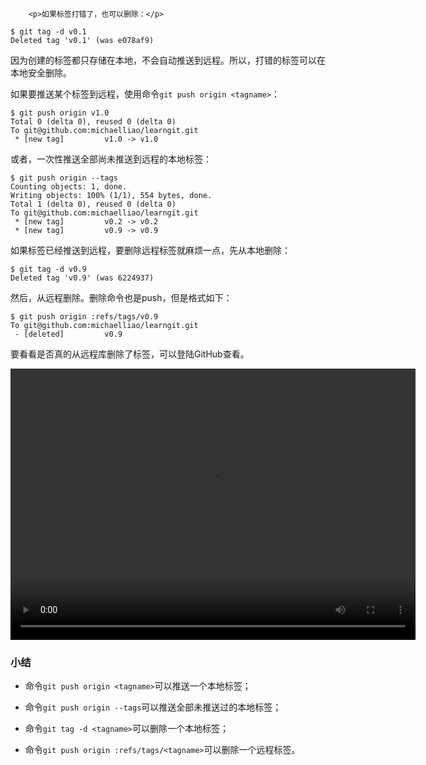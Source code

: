 ﻿
        <p>如果标签打错了，也可以删除：</p>
<pre><code>$ git tag -d v0.1
Deleted tag &#39;v0.1&#39; (was e078af9)
</code></pre><p>因为创建的标签都只存储在本地，不会自动推送到远程。所以，打错的标签可以在本地安全删除。</p>
<p>如果要推送某个标签到远程，使用命令<code>git push origin &lt;tagname&gt;</code>：</p>
<pre><code>$ git push origin v1.0
Total 0 (delta 0), reused 0 (delta 0)
To git@github.com:michaelliao/learngit.git
 * [new tag]         v1.0 -&gt; v1.0
</code></pre><p>或者，一次性推送全部尚未推送到远程的本地标签：</p>
<pre><code>$ git push origin --tags
Counting objects: 1, done.
Writing objects: 100% (1/1), 554 bytes, done.
Total 1 (delta 0), reused 0 (delta 0)
To git@github.com:michaelliao/learngit.git
 * [new tag]         v0.2 -&gt; v0.2
 * [new tag]         v0.9 -&gt; v0.9
</code></pre><p>如果标签已经推送到远程，要删除远程标签就麻烦一点，先从本地删除：</p>
<pre><code>$ git tag -d v0.9
Deleted tag &#39;v0.9&#39; (was 6224937)
</code></pre><p>然后，从远程删除。删除命令也是push，但是格式如下：</p>
<pre><code>$ git push origin :refs/tags/v0.9
To git@github.com:michaelliao/learngit.git
 - [deleted]         v0.9
</code></pre><p>要看看是否真的从远程库删除了标签，可以登陆GitHub查看。</p>
<video width="648" height="434" controls>
<source src="http://michaelliao.gitcafe.io/video/git-tag-d.mp4">
<source src="http://github.liaoxuefeng.com/sinaweibopy/video/git-tag-d.mp4">
</video>

<h3 id="-">小结</h3>
<ul>
<li><p>命令<code>git push origin &lt;tagname&gt;</code>可以推送一个本地标签；</p>
</li>
<li><p>命令<code>git push origin --tags</code>可以推送全部未推送过的本地标签；</p>
</li>
<li><p>命令<code>git tag -d &lt;tagname&gt;</code>可以删除一个本地标签；</p>
</li>
<li><p>命令<code>git push origin :refs/tags/&lt;tagname&gt;</code>可以删除一个远程标签。</p>
</li>
</ul>

    